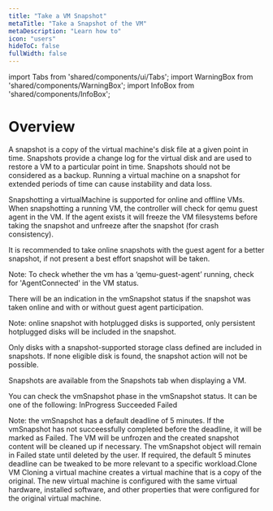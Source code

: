```yaml
---
title: "Take a VM Snapshot"
metaTitle: "Take a Snapshot of the VM"
metaDescription: "Learn how to"
icon: "users"
hideToC: false
fullWidth: false
---
```


import Tabs from 'shared/components/ui/Tabs';
import WarningBox from 'shared/components/WarningBox';
import InfoBox from 'shared/components/InfoBox';

# Overview

A snapshot is a copy of the virtual machine's disk file at a given point in time. Snapshots provide a change log for the virtual disk and are used to restore a VM to a particular point in time. Snapshots should not be considered as a backup. Running a virtual machine on a snapshot for extended periods of time can cause instability and data loss.

Snapshotting a virtualMachine is supported for online and offline VMs. When snapshotting a running VM, the controller will check for qemu guest agent in the VM. If the agent exists it will freeze the VM filesystems before taking the snapshot and unfreeze after the snapshot (for crash consistency).

It is recommended to take online snapshots with the guest agent for a better snapshot, if not present a best effort snapshot will be taken.

Note: To check whether the vm has a ‘qemu-guest-agent’ running, check for 'AgentConnected' in the VM status.

There will be an indication in the vmSnapshot status if the snapshot was taken online and with or without guest agent participation.

Note: online snapshot with hotplugged disks is supported, only persistent hotplugged disks will be included in the snapshot.

Only disks with a snapshot-supported storage class defined are included in snapshots. If none eligible disk is found, the snapshot action will not be possible.

Snapshots are available from the Snapshots tab when displaying a VM.

You can check the vmSnapshot phase in the vmSnapshot status. It can be one of the following: 
InProgress
Succeeded
Failed

Note: the vmSnapshot has a default deadline of 5 minutes. If the vmSnapshot has not succeessfully completed before the deadline, it will be marked as Failed. The VM will be unfrozen and the created snapshot content will be cleaned up if necessary. The vmSnapshot object will remain in Failed state until deleted by the user. If required, the default 5 minutes deadline can be tweaked to be more relevant to a specific workload.Clone VM
Cloning a virtual machine creates a virtual machine that is a copy of the original. The new virtual machine is configured with the same virtual hardware, installed software, and other properties that were configured for the original virtual machine.

